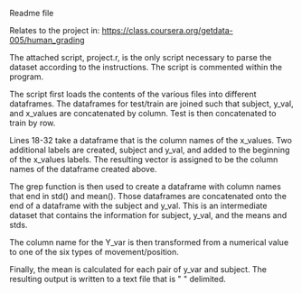 Readme file

Relates to the project in:
https://class.coursera.org/getdata-005/human_grading

The attached script, project.r, is the only script necessary to parse the dataset according to the instructions.  The script is commented within the program.

The script first loads the contents of the various files into different dataframes.  The dataframes for test/train are joined such that subject, y_val, and x_values are concatenated by column.  Test is then concatenated to train by row.

Lines 18-32 take a dataframe that is the column names of the x_values.  Two additional labels are created, subject and y_val, and added to the beginning of the x_values labels.  The resulting vector is assigned to be the column names of the dataframe created above.

The grep function is then used to create a dataframe with column names that end in std() and mean().  Those dataframes are concatenated onto the end of a dataframe with the subject and y_val.  This is an intermediate dataset that contains the information for subject, y_val, and the means and stds.

The column name for the Y_var is then transformed from a numerical value to one of the six types of movement/position.

Finally, the mean is calculated for each pair of y_var and subject.  The resulting output is written to a text file that is " " delimited.